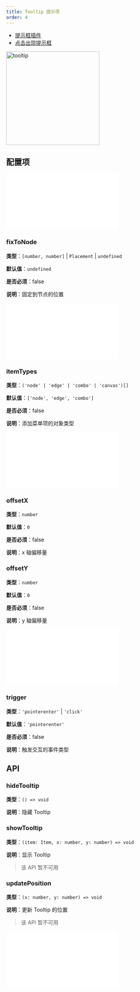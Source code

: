 ```yaml
---
title: Tooltip 提示项
order: 4
---
```


- [提示框插件](/examples/tool/tooltip/#tooltipPlugin)
- [点击出现提示框](/examples/tool/tooltip/#tooltipClick)

<img alt="tooltip" src="https://mdn.alipayobjects.com/huamei_qa8qxu/afts/img/A*-3OpQKiCgHwAAAAAAAAAAAAADmJ7AQ/original" height='250'/>

## 配置项

<embed src="../../common/IPluginBaseConfig.zh.md"></embed>

### fixToNode

**类型**：`[number, number]` | `Placement` | `undefined`

**默认值**：`undefined`

**是否必须**：false

**说明**：固定到节点的位置

<embed src="../../common/PluginGetContent.zh.md"></embed>

### itemTypes

**类型**：`('node' | 'edge' | 'combo' | 'canvas')[]`

**默认值**：`['node', 'edge', 'combo']`

**是否必须**：false

**说明**：添加菜单项的对象类型

<embed src="../../common/PluginLoadingContent.zh.md"></embed>

### offsetX

**类型**：`number`

**默认值**：`0`

**是否必须**：false

**说明**：x 轴偏移量

### offsetY

**类型**：`number`

**默认值**：`0`

**是否必须**：false

**说明**：y 轴偏移量

<embed src="../../common/PluginShouldBegin.zh.md"></embed>

### trigger

**类型**：`'pointerenter'` | `'click'`

**默认值**：`'pointerenter'`

**是否必须**：false

**说明**：触发交互的事件类型

## API

### hideTooltip

**类型**：`() => void`

**说明**：隐藏 Tooltip

### showTooltip

**类型**：`(item: Item, x: number, y: number) => void`

**说明**：显示 Tooltip

> 该 API 暂不可用

### updatePosition

**类型**：`(x: number, y: number) => void`

**说明**：更新 Tooltip 的位置

> 该 API 暂不可用

<embed src="../../common/PluginAPIDestroy.zh.md"></embed>
